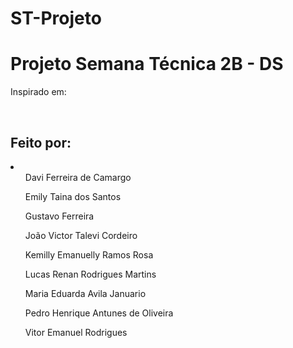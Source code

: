 # ST-Projeto
<h1>Projeto Semana Técnica 2B - DS</h1>
<p>Inspirado em:</p>
<br>
<h2>Feito por:</h2>
<li>
  <ul>Davi Ferreira de Camargo</ul>
  <ul>Emily Taina dos Santos</ul>
  <ul>Gustavo Ferreira</ul>
  <ul>João Victor Talevi Cordeiro</ul>
  <ul>Kemilly Emanuelly Ramos Rosa</ul>
  <ul>Lucas Renan Rodrigues Martins</ul>
  <ul>Maria Eduarda Avila Januario</ul>
  <ul>Pedro Henrique Antunes de Oliveira</ul>
  <ul>Vitor Emanuel Rodrigues</ul>
</li>

